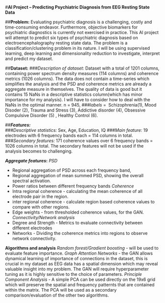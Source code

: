 #**AI Project – Predicting Psychiatric Diagnosis from EEG Resting State Data**

##**Problem:** Evaluating psychiatric diagnosis is a challenging, costly and time-consuming endeavor. 
Furthermore, objective biomarkers for psychiatric diagnostics is currently not exercised in practice. This AI project will attempt to predict six types of psychiatric diagnosis based on electroencephalography resting state data. 
The problem is a classification/clustering problem in its nature. I will be using supervised learning, deep learning and dimensionality reduction to investigate, interpret and predict my dataset.

##**Dataset:** 
###*Description of dataset:* Dataset with a total of 1201 columns, containing power spectrum density measures (114 columns) and coherence metrics (1026 columns). 
The data does not contain a time-series which simplifies the analysis and the PSD and coherence metrics are already a aggregate measure in themselves. 
The quality of data is good but it contains 15 NaNs in a descriptive statistics column(which has minor importance for my analysis). I will have to consider how to deal with the NaNs in the optimal manner.
n = 945, 
###*labels* =  Schizophrenia(1), Mood Disoder (2), Trauma and Stress (3), Addictive disorder (4), Obsessive Compulsive Disorder (5) , Healthy Control (6). 

##***Features:***  
###*Descriptive statistics:* Sex, Age, Education, IQ
###*Main feature:* 19 electrodes with 6 frequency bands each = 114 columns in total.
###*Secondary features:* 171 coherence values over 6 frequency bands = 1026 columns in total. The secondary features will not be used if the analysis becomes to challenging. 

***Aggregate features*:** 
*PSD*
- Regional aggregation of PSD across each frequency band,
- Regional aggregation of mean summed PSD, showing the overall spectral activation.
- Power ratios between different frequency bands
*Coherence*
- Intra regional coherence - calculating the mean coherence of all electrode pair in the region.
- inter regional coherence - calculate region based coherence values to compare with other regions.
- Edge weights - from thresholded coherence values, for the GAN.
*Connectivity/Network analysis*
- Degree and Strength - Metrics to evaluate connectivity between different electrodes
- Networks - Dividing the coherence metrics into regions to observe network connectivity.

**Algorithms and analysis**
*Random forest/Gradient boosting -* will be used to evaluate feature importance. 
*Graph Attention Networks* - the GAN allows dynamical learning of importance of connections in the dataset, this is crucial in my dataset as EEG data has a spatial dimension which may reveal valuable insight into my problem. 
The GAN will require hyperparameter tuning as it is highly sensitive to the choice of parameters.
*Principle Component Analysis* - A simple PCA can be used directly on the 19x6 grid which will preserve the spatial and frequency patternts that are contained within the matrix. 
The PCA will be used as a secondary comparison/evaluation of the other two algorithms.
